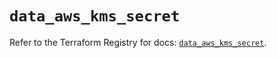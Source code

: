 # `data_aws_kms_secret`

Refer to the Terraform Registry for docs: [`data_aws_kms_secret`](https://registry.terraform.io/providers/hashicorp/aws/4.54.0/docs/data-sources/kms_secret).
